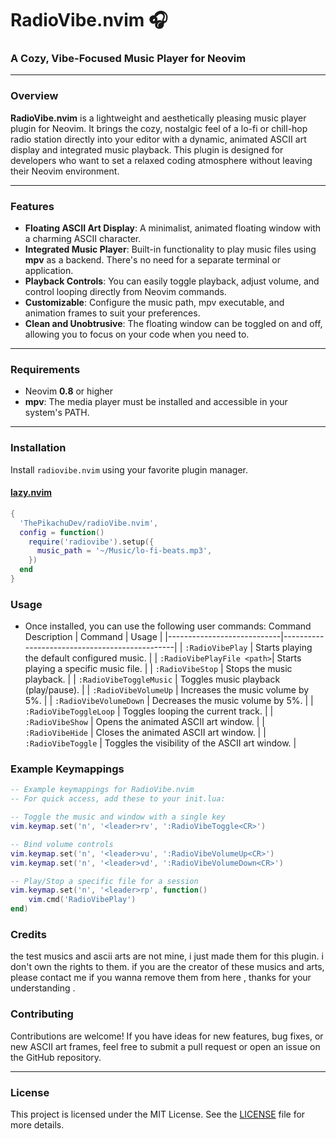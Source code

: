 # **RadioVibe.nvim** 🎧
### **A Cozy, Vibe-Focused Music Player for Neovim**

---

### **Overview**

**RadioVibe.nvim** is a lightweight and aesthetically pleasing music player plugin for Neovim. It brings the cozy, nostalgic feel of a lo-fi or chill-hop radio station directly into your editor with a dynamic, animated ASCII art display and integrated music playback. This plugin is designed for developers who want to set a relaxed coding atmosphere without leaving their Neovim environment.

---

### **Features**

-   **Floating ASCII Art Display**: A minimalist, animated floating window with a charming ASCII character.
-   **Integrated Music Player**: Built-in functionality to play music files using **mpv** as a backend. There's no need for a separate terminal or application.
-   **Playback Controls**: You can easily toggle playback, adjust volume, and control looping directly from Neovim commands.
-   **Customizable**: Configure the music path, mpv executable, and animation frames to suit your preferences.
-   **Clean and Unobtrusive**: The floating window can be toggled on and off, allowing you to focus on your code when you need to.

---

### **Requirements**

-   Neovim **0.8** or higher
-   **mpv**: The media player must be installed and accessible in your system's PATH.

---

### **Installation**

Install `radiovibe.nvim` using your favorite plugin manager.

#### **[lazy.nvim](https://github.com/folke/lazy.nvim)**

```lua
{
  'ThePikachuDev/radioVibe.nvim', 
  config = function()
    require('radiovibe').setup({
      music_path = '~/Music/lo-fi-beats.mp3',
    })
  end
}
``` 


### Usage

- Once installed, you can use the following user commands:
Command	Description
| Command                    | Usage                                         |
|----------------------------|-----------------------------------------------|
| `:RadioVibePlay`           | Starts playing the default configured music.  |
| `:RadioVibePlayFile <path>`| Starts playing a specific music file.         |
| `:RadioVibeStop`           | Stops the music playback.                     |
| `:RadioVibeToggleMusic`    | Toggles music playback (play/pause).          |
| `:RadioVibeVolumeUp`       | Increases the music volume by 5%.             |
| `:RadioVibeVolumeDown`     | Decreases the music volume by 5%.             |
| `:RadioVibeToggleLoop`     | Toggles looping the current track.            |
| `:RadioVibeShow`           | Opens the animated ASCII art window.          |
| `:RadioVibeHide`           | Closes the animated ASCII art window.         |
| `:RadioVibeToggle`         | Toggles the visibility of the ASCII art window. |

### Example Keymappings

```lua
-- Example keymappings for RadioVibe.nvim
-- For quick access, add these to your init.lua:

-- Toggle the music and window with a single key
vim.keymap.set('n', '<leader>rv', ':RadioVibeToggle<CR>')

-- Bind volume controls
vim.keymap.set('n', '<leader>vu', ':RadioVibeVolumeUp<CR>')
vim.keymap.set('n', '<leader>vd', ':RadioVibeVolumeDown<CR>')

-- Play/Stop a specific file for a session
vim.keymap.set('n', '<leader>rp', function()
    vim.cmd('RadioVibePlay')
end)

```


### Credits
the test musics and ascii arts are not mine, i just made them for this plugin. i don't own the rights to them. if you are the creator of these musics and arts, please contact me if you wanna remove them from here , thanks for your understanding .

### Contributing

Contributions are welcome! If you have ideas for new features, bug fixes, or new ASCII art frames, feel free to submit a pull request or open an issue on the GitHub repository.

---

### **License**

This project is licensed under the MIT License. See the [LICENSE](LICENSE) file for more details.
